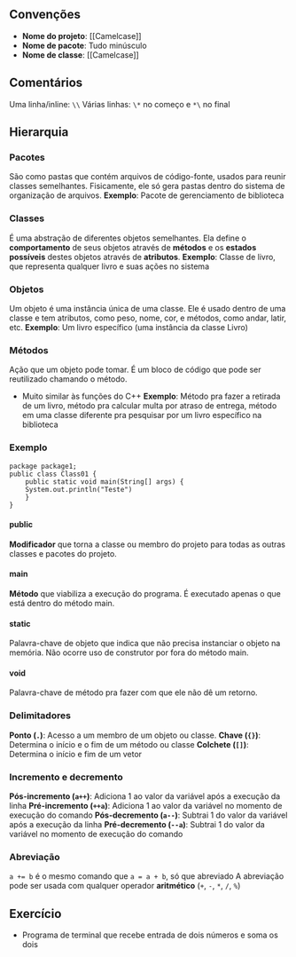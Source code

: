 ## Convenções
- **Nome do projeto**: [[Camelcase]]
- **Nome de pacote**: Tudo minúsculo
- **Nome de classe**: [[Camelcase]]
## Comentários
Uma linha/inline: `\\`
Várias linhas: `\*` no começo e `*\` no final
## Hierarquia
### Pacotes
São como pastas que contém arquivos de código-fonte, usados para reunir classes semelhantes.
Fisicamente, ele só gera pastas dentro do sistema de organização de arquivos.
**Exemplo**: Pacote de gerenciamento de biblioteca
### Classes
É uma abstração de diferentes objetos semelhantes. Ela define o **comportamento** de seus objetos através de **métodos** e os **estados possíveis** destes objetos através de **atributos**.
**Exemplo**: Classe de livro, que representa qualquer livro e suas ações no sistema
### Objetos
Um objeto é uma instância única de uma classe. Ele é usado dentro de uma classe e tem atributos, como peso, nome, cor, e métodos, como andar, latir, etc.
**Exemplo**: Um livro específico (uma instância da classe Livro)
### Métodos
Ação que um objeto pode tomar. É um bloco de código que pode ser reutilizado chamando o método.
- Muito similar às funções do C++
**Exemplo**: Método pra fazer a retirada de um livro, método pra calcular multa por atraso de entrega, método em uma classe diferente pra pesquisar por um livro específico na biblioteca
### Exemplo
	package package1;
	public class Class01 {
		public static void main(String[] args) {
		System.out.println("Teste")
		}
	}
#### public
**Modificador** que torna a classe ou membro do projeto para todas as outras classes e pacotes do projeto.
#### main
**Método** que viabiliza a execução do programa. É executado apenas o que está dentro do método main.
#### static
Palavra-chave de objeto que indica que não precisa instanciar o objeto na memória. Não ocorre uso de construtor por fora do método main.
#### void
Palavra-chave de método pra fazer com que ele não dê um retorno.
### Delimitadores
**Ponto (`.`)**: Acesso a um membro de um objeto ou classe.
**Chave (`{}`)**: Determina o início e o fim de um método ou classe
**Colchete (`[]`)**: Determina o início e fim de um vetor
### Incremento e decremento
**Pós-incremento (`a++`)**: Adiciona 1 ao valor da variável após a execução da linha
**Pré-incremento (`++a`)**: Adiciona 1 ao valor da variável no momento de execução do comando
**Pós-decremento (`a--`)**: Subtrai 1 do valor da variável após a execução da linha
**Pré-decremento (`--a`)**: Subtrai 1 do valor da variável no momento de execução do comando
### Abreviação
`a += b` é o mesmo comando que `a = a + b`, só que abreviado
	A abreviação pode ser usada com qualquer operador **aritmético** (`+`, `-`, `*`, `/`, `%`)
## Exercício
- Programa de terminal que recebe entrada de dois números e soma os dois